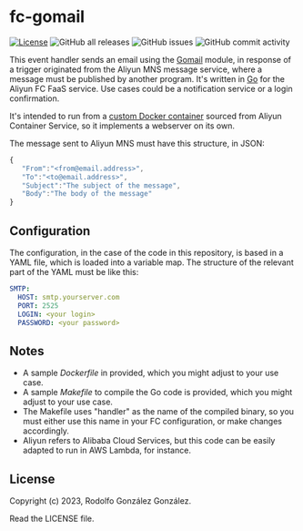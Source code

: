 # fc-gomail

[![License](https://img.shields.io/badge/License-BSD_3--Clause-blue.svg)](https://opensource.org/licenses/BSD-3-Clause) ![GitHub all releases](https://img.shields.io/github/downloads/rgglez/fc-gomail/total) ![GitHub issues](https://img.shields.io/github/issues/rgglez/fc-gomail) ![GitHub commit activity](https://img.shields.io/github/commit-activity/y/rgglez/fc-gomail)

This event handler sends an email using the [Gomail](https://github.com/go-gomail/gomail) module, in response of a trigger originated from the Aliyun MNS message service, where a message must be published by another program. It's written in [Go](https://go.dev/) for the Aliyun FC FaaS service. Use cases could be a notification service or a login confirmation.

It's intended to run from a [custom Docker container](https://www.alibabacloud.com/help/en/function-compute/latest/create-a-function) sourced from Aliyun Container Service, so it implements a webserver on its own.

The message sent to Aliyun MNS must have this structure, in JSON:

```javascript
{
   "From":"<from@email.address>",
   "To":"<to@email.address>",
   "Subject":"The subject of the message",
   "Body":"The body of the message"
}
```

## Configuration

The configuration, in the case of the code in this repository, is based in a YAML file, which is loaded into a variable map. The structure of the relevant part of the YAML must be like this:

```yaml
SMTP:
  HOST: smtp.yourserver.com
  PORT: 2525
  LOGIN: <your login>
  PASSWORD: <your password>
```

## Notes

* A sample *Dockerfile* in provided, which you might adjust to your use case.
* A sample *Makefile* to compile the Go code is provided, which you might adjust to your use case.
* The Makefile uses "handler" as the name of the compiled binary, so you must either use this name in your FC configuration, or make changes accordingly.
* Aliyun refers to Alibaba Cloud Services, but this code can be easily adapted to run in AWS Lambda, for instance.

## License

Copyright (c) 2023, Rodolfo González González.

Read the LICENSE file.
